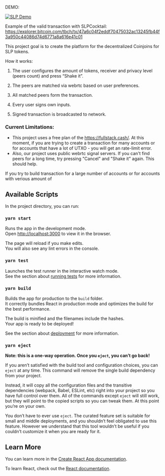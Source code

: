 DEMO:

[![SLP Demo](https://user-images.githubusercontent.com/11996139/92336326-0f4b8180-f0a8-11ea-99e3-b3e31fdcf997.png)](https://youtu.be/iw079Qw_I1w)

Example of the valid transaction with SLPCocktail: https://explorer.bitcoin.com/tbch/tx/47a6c04f2eddf70475032ac13245fb44f3a950c44086d74d6771a8a616e41c01

This project goal is to create the platform for the decentralized Coinjoins for SLP tokens.

How it works:

1. The user configures the amount of tokens, receiver and privacy level (peers count) and press “Shake it”.

2. The peers are matched via webrtc based on user preferences.

3. All matched peers form the transaction.

4. Every user signs own inputs.

5. Signed transaction is broadcasted to network.

### Current Limitations:

- This project uses a free plan of the https://fullstack.cash/. At this moment, if you are trying to create a transaction for many accounts or for accounts that have a lot of UTXO - you will get an rate-limit error.
- Also, our project uses public webrtc signal servers. If you can't find peers for a long time, try pressing "Cancel" and "Shake it" again. This should help.

If you try to build transaction for a large number of accounts or for accounts with verious amount of 

## Available Scripts

In the project directory, you can run:

### `yarn start`

Runs the app in the development mode.<br />
Open [http://localhost:3000](http://localhost:3000) to view it in the browser.

The page will reload if you make edits.<br />
You will also see any lint errors in the console.

### `yarn test`

Launches the test runner in the interactive watch mode.<br />
See the section about [running tests](https://facebook.github.io/create-react-app/docs/running-tests) for more information.

### `yarn build`

Builds the app for production to the `build` folder.<br />
It correctly bundles React in production mode and optimizes the build for the best performance.

The build is minified and the filenames include the hashes.<br />
Your app is ready to be deployed!

See the section about [deployment](https://facebook.github.io/create-react-app/docs/deployment) for more information.

### `yarn eject`

**Note: this is a one-way operation. Once you `eject`, you can’t go back!**

If you aren’t satisfied with the build tool and configuration choices, you can `eject` at any time. This command will remove the single build dependency from your project.

Instead, it will copy all the configuration files and the transitive dependencies (webpack, Babel, ESLint, etc) right into your project so you have full control over them. All of the commands except `eject` will still work, but they will point to the copied scripts so you can tweak them. At this point you’re on your own.

You don’t have to ever use `eject`. The curated feature set is suitable for small and middle deployments, and you shouldn’t feel obligated to use this feature. However we understand that this tool wouldn’t be useful if you couldn’t customize it when you are ready for it.

## Learn More

You can learn more in the [Create React App documentation](https://facebook.github.io/create-react-app/docs/getting-started).

To learn React, check out the [React documentation](https://reactjs.org/).
